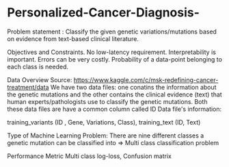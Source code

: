 # Personalized-Cancer-Diagnosis-
Problem statement : 
Classify the given genetic variations/mutations based on evidence from text-based clinical literature.

Objectives and Constraints.
No low-latency requirement.
Interpretability is important.
Errors can be very costly.
Probability of a data-point belonging to each class is needed.



Data Overview
Source: https://www.kaggle.com/c/msk-redefining-cancer-treatment/data
We have two data files: one conatins the information about the genetic mutations and the other contains the clinical evidence (text) that human experts/pathologists use to classify the genetic mutations.
Both these data files are have a common column called ID
Data file's information:

training_variants (ID , Gene, Variations, Class),
training_text (ID, Text)


Type of Machine Learning Problem:
There are nine different classes a genetic mutation can be classified into => Multi class classification problem


Performance Metric
Multi class log-loss,
Confusion matrix
